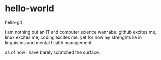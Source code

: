 # hello-world
hello-git

i am nothing but an IT and computer science wannabe.
github excites me, linux excites me, coding excites me. 
yet for now my strenghts lie in linguistics and mental health management.

as of now i have barely scratched the surface.

